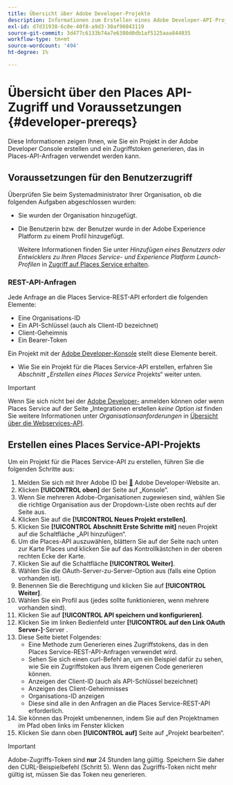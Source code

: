 ```yaml
---
title: Übersicht über Adobe Developer-Projekte
description: Informationen zum Erstellen eines Adobe Developer-API-Projekts.
exl-id: d7d31938-6c0e-40f8-a9d3-30af96043119
source-git-commit: 3d477c6133b74a7e6380d0db1af5125aaa844035
workflow-type: tm+mt
source-wordcount: '494'
ht-degree: 1%

---
```


# Übersicht über den Places API-Zugriff und Voraussetzungen {#developer-prereqs}

Diese Informationen zeigen Ihnen, wie Sie ein Projekt in der Adobe Developer Console erstellen und ein Zugriffstoken generieren, das in Places-API-Anfragen verwendet werden kann.

## Voraussetzungen für den Benutzerzugriff

Überprüfen Sie beim Systemadministrator Ihrer Organisation, ob die folgenden Aufgaben abgeschlossen wurden:

* Sie wurden der Organisation hinzugefügt.
* Die Benutzerin bzw. der Benutzer wurde in der Adobe Experience Platform zu einem Profil hinzugefügt.

  Weitere Informationen finden Sie unter *Hinzufügen eines Benutzers oder Entwicklers zu Ihren Places Service- und Experience Platform Launch-Profilen* in [Zugriff auf Places Service erhalten](/help/places-gain-access.md).

### REST-API-Anfragen

Jede Anfrage an die Places Service-REST-API erfordert die folgenden Elemente:

* Eine Organisations-ID
* Ein API-Schlüssel (auch als Client-ID bezeichnet)
* Client-Geheimnis
* Ein Bearer-Token

Ein Projekt mit der [Adobe Developer-Konsole](https://developer.adobe.com/console) stellt diese Elemente bereit.

* Wie Sie ein Projekt für die Places Service-API erstellen, erfahren Sie *Abschnitt „Erstellen eines Places Service* Projekts“ weiter unten.

>[!IMPORTANT]
>
>Wenn Sie sich nicht bei der [Adobe Developer-](https://developer.adobe.com/console) anmelden können oder wenn Places Service auf der Seite „Integrationen erstellen *keine Option ist* finden Sie weitere Informationen unter *Organisationsanforderungen* in [Übersicht über die Webservices-API](/help/web-service-api/places-web-services.md).

## Erstellen eines Places Service-API-Projekts

Um ein Projekt für die Places Service-API zu erstellen, führen Sie die folgenden Schritte aus:

1. Melden Sie sich mit Ihrer Adobe ID bei [&#128279;](https://developer.adobe.com) Adobe Developer-Website an.
2. Klicken **[!UICONTROL oben]** der Seite auf „Konsole“.
3. Wenn Sie mehreren Adobe-Organisationen zugewiesen sind, wählen Sie die richtige Organisation aus der Dropdown-Liste oben rechts auf der Seite aus.
4. Klicken Sie auf die **[!UICONTROL Neues Projekt erstellen]**.
5. Klicken Sie **[!UICONTROL Abschnitt Erste Schritte mit]** neuen Projekt auf die Schaltfläche „API hinzufügen“.
6. Um die Places-API auszuwählen, blättern Sie auf der Seite nach unten zur Karte Places und klicken Sie auf das Kontrollkästchen in der oberen rechten Ecke der Karte.
7. Klicken Sie auf die Schaltfläche **[!UICONTROL Weiter]**.
8. Wählen Sie die OAuth-Server-zu-Server-Option aus (falls eine Option vorhanden ist).
9. Benennen Sie die Berechtigung und klicken Sie auf **[!UICONTROL Weiter]**.
10. Wählen Sie ein Profil aus (jedes sollte funktionieren, wenn mehrere vorhanden sind).
11. Klicken Sie auf **[!UICONTROL API speichern und konfigurieren]**.
12. Klicken Sie im linken Bedienfeld unter **[!UICONTROL auf den Link OAuth Server-]**-Server .
13. Diese Seite bietet Folgendes:
    * Eine Methode zum Generieren eines Zugriffstokens, das in den Places Service-REST-API-Anfragen verwendet wird.
    * Sehen Sie sich einen curl-Befehl an, um ein Beispiel dafür zu sehen, wie Sie ein Zugriffstoken aus Ihrem eigenen Code generieren können.
    * Anzeigen der Client-ID (auch als API-Schlüssel bezeichnet)
    * Anzeigen des Client-Geheimnisses
    * Organisations-ID anzeigen
    * Diese sind alle in den Anfragen an die Places Service-REST-API erforderlich.
14. Sie können das Projekt umbenennen, indem Sie auf den Projektnamen im Pfad oben links im Fenster klicken
15. Klicken Sie dann oben **[!UICONTROL auf]** Seite auf „Projekt bearbeiten“.

>[!IMPORTANT]
>
>Adobe-Zugriffs-Token sind **nur** 24 Stunden lang gültig. Speichern Sie daher den CURL-Beispielbefehl (Schritt 5). Wenn das Zugriffs-Token nicht mehr gültig ist, müssen Sie das Token neu generieren.
